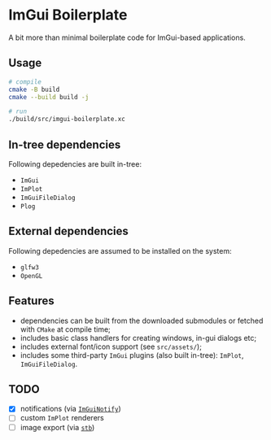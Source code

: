 # ImGui Boilerplate

A bit more than minimal boilerplate code for ImGui-based applications.

## Usage

```sh
# compile
cmake -B build
cmake --build build -j

# run
./build/src/imgui-boilerplate.xc
```

## In-tree dependencies

Following depedencies are built in-tree:

- `ImGui`
- `ImPlot`
- `ImGuiFileDialog`
- `Plog`

## External dependencies

Following depedencies are assumed to be installed on the system:

- `glfw3`
- `OpenGL`

## Features

- dependencies can be built from the downloaded submodules or fetched with `CMake` at compile time;
- includes basic class handlers for creating windows, in-gui dialogs etc;
- includes external font/icon support (see `src/assets/`);
- includes some third-party `ImGui` plugins (also built in-tree): `ImPlot`, `ImGuiFileDialog`.

## TODO

- [x] notifications (via [`ImGuiNotify`](https://github.com/TyomaVader/ImGuiNotify))
- [ ] custom `ImPlot` renderers
- [ ] image export (via [`stb`](https://github.com/nothings/stb))
